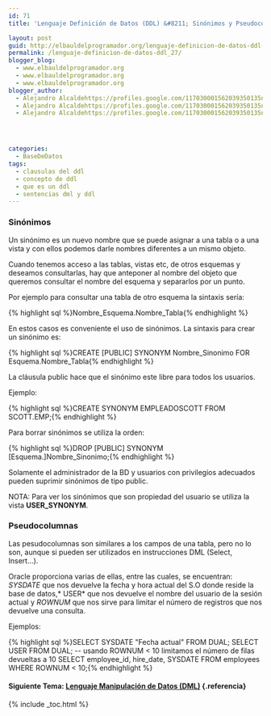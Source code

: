 ```yaml
---
id: 71
title: 'Lenguaje Definición de Datos (DDL) &#8211; Sinónimos y Pseudocolumnas'

layout: post
guid: http://elbauldelprogramador.org/lenguaje-definicion-de-datos-ddl-sinonimos-y-pseudocolumnas/
permalink: /lenguaje-definicion-de-datos-ddl_27/
blogger_blog:
  - www.elbauldelprogramador.org
  - www.elbauldelprogramador.org
  - www.elbauldelprogramador.org
blogger_author:
  - Alejandro Alcaldehttps://profiles.google.com/117030001562039350135noreply@blogger.com
  - Alejandro Alcaldehttps://profiles.google.com/117030001562039350135noreply@blogger.com
  - Alejandro Alcaldehttps://profiles.google.com/117030001562039350135noreply@blogger.com




categories:
  - BaseDeDatos
tags:
  - clausulas del ddl
  - concepto de ddl
  - que es un ddl
  - sentencias dml y ddl
---
```

<div class="icosql">
</div>

### Sinónimos

Un sinónimo es un nuevo nombre que se puede asignar a una tabla o a una vista y con ellos podemos darle nombres diferentes a un mismo objeto.

Cuando tenemos acceso a las tablas, vistas etc, de otros esquemas y deseamos consultarlas, hay que anteponer al nombre del objeto que queremos consultar el nombre del esquema y separarlos por un punto.  
<!--ad--> Por ejemplo para consultar una tabla de otro esquema la sintaxis sería:

{% highlight sql %}Nombre_Esquema.Nombre_Tabla{% endhighlight %}

En estos casos es conveniente el uso de sinónimos. La sintaxis para crear un sinónimo es:

{% highlight sql %}CREATE [PUBLIC] SYNONYM Nombre_Sinonimo FOR Esquema.Nombre_Tabla{% endhighlight %}

La cláusula public hace que el sinónimo este libre para todos los usuarios.

Ejemplo:

{% highlight sql %}CREATE SYNONYM EMPLEADOSCOTT FROM SCOTT.EMP;{% endhighlight %}

Para borrar sinónimos se utiliza la orden:

{% highlight sql %}DROP [PUBLIC] SYNONYM [Esquema.]Nombre_Sinonimo;{% endhighlight %}

Solamente el administrador de la BD y usuarios con privilegios adecuados pueden suprimir sinónimos de tipo public.

NOTA: Para ver los sinónimos que son propiedad del usuario se utiliza la vista **USER_SYNONYM**.

### Pseudocolumnas

Las pesudocolumnas son similares a los campos de una tabla, pero no lo son, aunque si pueden ser utilizados en instrucciones DML (Select, Insert…).

Oracle proporciona varias de ellas, entre las cuales, se encuentran: *SYSDATE* que nos devuelve la fecha y hora actual del S.O donde reside la base de datos,* USER* que nos devuelve el nombre del usuario de la sesión actual y *ROWNUM* que nos sirve para limitar el número de registros que nos devuelve una consulta.

Ejemplos:

{% highlight sql %}SELECT SYSDATE "Fecha actual" FROM DUAL;
SELECT USER FROM DUAL;
-- usando ROWNUM < 10 limitamos el número de filas devueltas a 10</span>
SELECT employee_id, hire_date, SYSDATE FROM employees WHERE ROWNUM < 10;{% endhighlight %}

#### Siguiente Tema: [Lenguaje Manipulación de Datos (DML)][1] {.referencia}



 [1]: http://elbauldelprogramador.com/lenguaje-manipulacion-de-datos-dml/

{% include _toc.html %}
